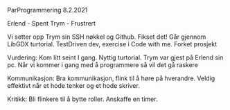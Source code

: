 ParProgrammering 8.2.2021

Erlend - Spent
Trym - Frustrert

Vi setter opp Trym sin SSH nøkkel og Github. Fikset det!
Går gjennom LibGDX turtorial.
TestDriven dev, exercise i Code with me.
Forket prosjekt

Vurdering:
Kom litt seint I gang. Nyttig turtorial. Trym var gjest på Erlend sin pc.
Når vi kommer i gang med å programmere så vil det gå raskere

Kommunikasjon:
Bra kommunikasjon, flink til å høre på hverandre. Veldig effektivt når et hode tenker og et hode skriver.

Kritikk: Bli flinkere til å bytte roller. Anskaffe en timer.